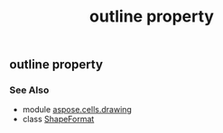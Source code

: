 ﻿---
title: outline property
second_title: Aspose.Cells for Python via .NET API References
description: 
type: docs
weight: 130
url: /aspose.cells.drawing/shapeformat/outline/
is_root: false
---

## outline property


### See Also
* module [aspose.cells.drawing](../../)
* class [ShapeFormat](/cells/python-net/aspose.cells.drawing/shapeformat)
